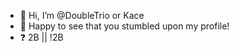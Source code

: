- 👋 Hi, I’m @DoubleTrio or Kace
- 🎉 Happy to see that you stumbled upon my profile!
- ❓ 2B || !2B 

<!---
DoubleTrio/DoubleTrio is a ✨ special ✨ repository because its `README.md` (this file) appears on your GitHub profile.
You can click the Preview link to take a look at your changes.
--->
